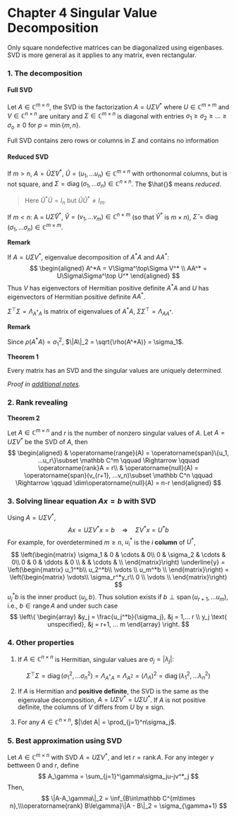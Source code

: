 # Chapter 4 Singular Value Decomposition

Only square nondefective matrices can be diagonalized using eigenbases. SVD is more general as it applies to any matrix, even rectangular.

### 1. The decomposition

#### Full SVD

Let $A\in\mathbb C^{m\times n}$, the SVD is the factorization $A=U\Sigma V^*$ where $U\in\mathbb C^{m\times m}$ and $V\in\mathbb C^{n\times n}$ are unitary and $\Sigma\in\mathbb C^{m\times n}$ is diagonal with entries $\sigma_1 \ge \sigma_2 \ge ... \ge \sigma_o \ge 0$ for $p = \min\{m, n\}$.

Full SVD contains zero rows or columns in $\Sigma$ and contains no information

#### Reduced SVD

If $m>n$, $A = \hat{U}\hat{\Sigma}V^*$, $\hat{U} = (u_1, ...u_n)\in\mathbb C^{m\times n}$ with orthonormal columns, but is not square, and $\Sigma = \operatorname{diag}(\sigma_1, ...\sigma_n) \in\mathbb C^{n\times n}$. The $\hat{}$ means *reduced*.

> Here $\hat{U}^*\hat{U} = I_n$ but $\hat{U}\hat{U}^*\neq I_m$.

If $m<n$: A = $U\hat{\Sigma}\hat{V}^*$, $\hat{V} = (v_1, ...v_m)\in \mathbb C^{n\times m}$ (so that $\hat{V}^*$ is $m\times n$), $\hat{\Sigma} = \operatorname{diag}(\sigma_1, ...\sigma_n) \in\mathbb C^{m\times m}$.

**Remark**

If $A = U\Sigma V^*$, eigenvalue decomposition of $A^*A$ and $AA^*$:
$$
\begin{aligned}
A^*A = V\Sigma^\top\Sigma V^* \\
AA^* = U\Sigma\Sigma^\top U^*
\end{aligned}
$$
Thus $V$ has eigenvectors of Hermitian positive definite $A^*A$ and $U$ has eigenvectors of Hermitian positive definite $AA^*$.

$\Sigma^\top\Sigma = \Lambda_{A^*A}$ is matrix of eigenvalues of $A^*A$, $\Sigma\Sigma^\top = \Lambda_{AA^*}$.

**Remark**

Since $\rho(A^*A) = \sigma_1^2$, $\|A\|_2 = \sqrt{\rho(A^*A)} = \sigma_1$.

**Theorem 1**

Every matrix has an SVD and the singular values are uniquely determined.

*Proof in [additional notes](additional/1.28.pdf).*



### 2. Rank revealing

**Theorem 2**

Let $A\in\mathbb C^{m\times n}$ and $r$ is the number of nonzero singular values of $A$. Let $A = U\Sigma V^*$ be the SVD of $A$, then 
$$
\begin{aligned}
& \operatorname{range}(A) = \operatorname{span}\{u_1, ...u_r\}\subset \mathbb C^m \qquad \Rightarrow \qquad \operatorname{rank}A = r\\
& \operatorname{null}(A) = \operatorname{span}(v_{r+1}, ...v_n)\subset \mathbb C^n \qquad \Rightarrow \qquad \dim\operatorname{null}(A) = n-r
\end{aligned}
$$


### 3. Solving linear equation $Ax = b$ with SVD

Using $A = U\Sigma V^*$,
$$
Ax = U\Sigma V^*x = b \quad \Rightarrow \quad \Sigma V^*x = U^*b
$$
For example, for overdetermined $m\ge n$, $u_i^*$ is the $i$ **column** of $U^*$,
$$
\left(\begin{matrix}
\sigma_1 & 0 & \cdots & 0\\
0 & \sigma_2 & \cdots & 0\\
0 & 0 & \ddots & 0 \\
 &  & \cdots & \\
\end{matrix}\right) \underline{y} = \left(\begin{matrix}
u_1^*b\\
u_2^*b\\
\vdots \\
u_m^*b \\
\end{matrix}\right) = \left(\begin{matrix}
\vdots\\
\sigma_r^*y_r\\
0 \\
\vdots \\
\end{matrix}\right)
$$
$u_j^*b$ is the inner product $\left<u_j, b\right>$. Thus solution exists if $b\perp \operatorname{span}(u_{r+1}, ...u_m)$, i.e., $b\in\operatorname{range} A$ and under such case
$$
\left\{
\begin{array}
&y_j = \frac{u_j^*b}{\sigma_j}, &j = 1,... r \\
y_j \text{ unspecified}, &j = r+1, ... m
\end{array}
\right.
$$


### 4. Other properties

1. If $A\in\mathbb C^{n\times n}$ is Hermitian, singular values are $\sigma_j = |\lambda_j|$:

$$
\Sigma^\top\Sigma = \operatorname{diag}(\sigma_1^2, ...\sigma_n^2) = \Lambda_{A^*A} = \Lambda_{A^2} = (\Lambda_A)^2 = \operatorname{diag}(\lambda_1^2, ...\lambda_n^2)
$$

2. If $A$ is Hermitian and **positive definite**, the SVD is the same as the eigenvalue decomposition, $A = U\Sigma V^* = U\Sigma U^*$. If $A$ is not positive definite, the columns of $V$ differs from $U$ by $\pm$ sign.

3. For any $A\in\mathbb C^{n\times n}$, $|\det A| = \prod_{j=1}^n\sigma_j$.



### 5. Best approximation using SVD

Let $A\in\mathbb C^{m\times n}$ with SVD $A = U\Sigma V^*$, and let $r = \operatorname{rank}A$. For any integer $\gamma$ bettween 0 and $r$, define
$$
A_\gamma = \sum_{j=1}^\gamma\sigma_ju-jv^*_j
$$
Then, 
$$
\|A-A_\gamma\|_2 = \inf_{B\in\mathbb C^{m\times n},\\\operatorname{rank} B\le\gamma}\|A - B\|_2 = \sigma_{\gamma+1}
$$


